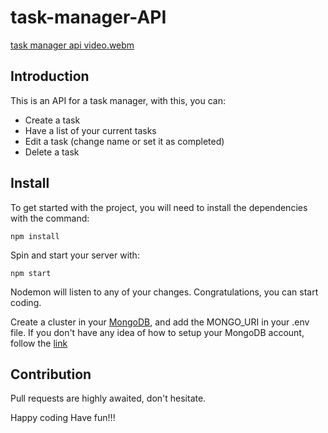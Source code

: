 # task-manager-API
[task manager api video.webm](https://user-images.githubusercontent.com/91855362/191943684-a47b4570-a696-4d15-be8f-a45510981f41.webm)

## Introduction
This is an API for a task manager, with this, you can:
- Create a task
- Have a list of your current tasks
- Edit a task (change name or set it as completed)
- Delete a task

## Install
To get started with the project, you will need to install the dependencies with the command: 
```
npm install
```
Spin and start your server with:
```
npm start
```
Nodemon will listen to any of your changes. Congratulations, you can start coding.

Create a cluster in your <a href="https://cloud.mongodb.com/">MongoDB</a>, and add the MONGO_URI in your .env file. 
If you don't have any idea of how to setup your MongoDB account, follow the <a href="https://www.mongodb.com/docs/atlas/tutorial/create-atlas-account/">link</a>

## Contribution
Pull requests are highly awaited, don't hesitate.

Happy coding
Have fun!!!
